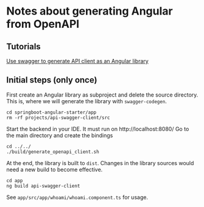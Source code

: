 # Notes about generating Angular from OpenAPI

## Tutorials

[Use swagger to generate API client as an Angular library](https://medium.com/sohoffice/the-api-first-strategy-use-swagger-to-generate-api-client-as-an-angular-library-66964ea43587)

## Initial steps (only once)

First create an Angular library as subproject and delete the source directory. This is, where we will 
generate the library with `swagger-codegen`.

```
cd springboot-angular-starter/app
rm -rf projects/api-swagger-client/src
```

Start the backend in your IDE. It must run on http://localhost:8080/
Go to the main directory and create the bindings

```
cd ../../
./build/generate_openapi_client.sh
```

At the end, the library is built to `dist`. Changes in the library sources
would need a new build to become effective.

```
cd app
ng build api-swagger-client
```

See `app/src/app/whoami/whoami.component.ts` for usage.